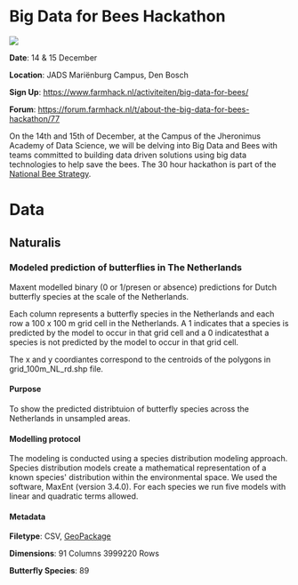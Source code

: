 # Big Data for Bees Hackathon

![](https://forum.farmhack.nl/uploads/default/original/1X/0b80356d1becfc73f48e015a915a08d2a4dc300b.png)

**Date**: 14 & 15 December

**Location**: JADS Mariënburg Campus, Den Bosch

**Sign Up**: https://www.farmhack.nl/activiteiten/big-data-for-bees/

**Forum**: https://forum.farmhack.nl/t/about-the-big-data-for-bees-hackathon/77


On the 14th and 15th of December, at the Campus of the Jheronimus Academy of Data Science, we will be delving into Big Data and Bees with teams committed to building data driven solutions using big data technologies to help save the bees. The 30 hour hackathon is part of the [National Bee Strategy](https://www.rijksoverheid.nl/onderwerpen/natuur-en-biodiversiteit/bijenstrategie).

# Data

## Naturalis

### Modeled prediction of butterflies in The Netherlands

Maxent modelled binary (0 or 1/presen or absence) predictions for Dutch butterfly species at the scale of the Netherlands. 

Each column represents a butterfly species in the Netherlands and each row a 100 x 100 m grid cell in the Netherlands. A 1 indicates
that a species is predicted by the model to occur in that grid cell and a 0 indicatesthat a species is not predicted by the model to 
occur in that grid cell. 

The x and y coordiantes correspond to the centroids of the polygons in grid_100m_NL_rd.shp file.

#### Purpose
To show the predicted distribtuion of butterfly species across the Netherlands in unsampled areas.

#### Modelling protocol

The modeling is conducted using a species distribution modeling approach. Species distribution models create 
a mathematical representation of a known species' distribution within the environmental space. We used the software,  MaxEnt (version 3.4.0).
For each species we run five models with linear and quadratic terms allowed.

#### Metadata

**Filetype**: CSV, [GeoPackage](https://www.geopackage.org)

**Dimensions**: 91 Columns 3999220 Rows

**Butterfly Species**: 89  